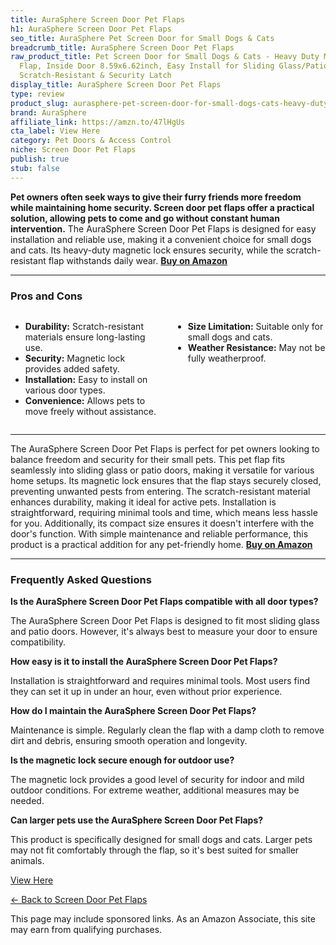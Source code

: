 ```yaml
---
title: AuraSphere Screen Door Pet Flaps
h1: AuraSphere Screen Door Pet Flaps
seo_title: AuraSphere Pet Screen Door for Small Dogs & Cats
breadcrumb_title: AuraSphere Screen Door Pet Flaps
raw_product_title: Pet Screen Door for Small Dogs & Cats - Heavy Duty Magnetic Lockable
  Flap, Inside Door 8.59x6.62inch, Easy Install for Sliding Glass/Patio Doors Screen,
  Scratch-Resistant & Security Latch
display_title: AuraSphere Screen Door Pet Flaps
type: review
product_slug: aurasphere-pet-screen-door-for-small-dogs-cats-heavy-duty-magnetic-lock-fb3914cb
brand: AuraSphere
affiliate_link: https://amzn.to/47lHgUs
cta_label: View Here
category: Pet Doors & Access Control
niche: Screen Door Pet Flaps
publish: true
stub: false
---
```


<div id="intro" class="full-width">
  <p><strong>Pet owners often seek ways to give their furry friends more freedom while maintaining home security. Screen door pet flaps offer a practical solution, allowing pets to come and go without constant human intervention.</strong> The AuraSphere Screen Door Pet Flaps is designed for easy installation and reliable use, making it a convenient choice for small dogs and cats. Its heavy-duty magnetic lock ensures security, while the scratch-resistant flap withstands daily wear. <a href="https://amzn.to/47lHgUs" rel="nofollow sponsored noopener" target="_blank"><strong>Buy on Amazon</strong></a></p>
</div>

<hr />
<h3 id="pros-cons">Pros and Cons</h3>
<div class="pc-grid" style="display:grid;grid-template-columns:1fr 1fr;gap:16px;">
  <ul>
    <li><strong>Durability:</strong> Scratch-resistant materials ensure long-lasting use.</li>
    <li><strong>Security:</strong> Magnetic lock provides added safety.</li>
    <li><strong>Installation:</strong> Easy to install on various door types.</li>
    <li><strong>Convenience:</strong> Allows pets to move freely without assistance.</li>
  </ul>
  <ul>
    <li><strong>Size Limitation:</strong> Suitable only for small dogs and cats.</li>
    <li><strong>Weather Resistance:</strong> May not be fully weatherproof.</li>
  </ul>
</div>
<hr />

<div class="full-width">
  <p>The AuraSphere Screen Door Pet Flaps is perfect for pet owners looking to balance freedom and security for their small pets. This pet flap fits seamlessly into sliding glass or patio doors, making it versatile for various home setups. Its magnetic lock ensures that the flap stays securely closed, preventing unwanted pests from entering. The scratch-resistant material enhances durability, making it ideal for active pets. Installation is straightforward, requiring minimal tools and time, which means less hassle for you. Additionally, its compact size ensures it doesn't interfere with the door's function. With simple maintenance and reliable performance, this product is a practical addition for any pet-friendly home. <a href="https://amzn.to/47lHgUs" rel="nofollow sponsored noopener" target="_blank"><strong>Buy on Amazon</strong></a></p>
</div>

<hr />
<h3 id="faqs">Frequently Asked Questions</h3>

<p><strong>Is the AuraSphere Screen Door Pet Flaps compatible with all door types?</strong></p>
<p>The AuraSphere Screen Door Pet Flaps is designed to fit most sliding glass and patio doors. However, it's always best to measure your door to ensure compatibility.</p>

<p><strong>How easy is it to install the AuraSphere Screen Door Pet Flaps?</strong></p>
<p>Installation is straightforward and requires minimal tools. Most users find they can set it up in under an hour, even without prior experience.</p>

<p><strong>How do I maintain the AuraSphere Screen Door Pet Flaps?</strong></p>
<p>Maintenance is simple. Regularly clean the flap with a damp cloth to remove dirt and debris, ensuring smooth operation and longevity.</p>

<p><strong>Is the magnetic lock secure enough for outdoor use?</strong></p>
<p>The magnetic lock provides a good level of security for indoor and mild outdoor conditions. For extreme weather, additional measures may be needed.</p>

<p><strong>Can larger pets use the AuraSphere Screen Door Pet Flaps?</strong></p>
<p>This product is specifically designed for small dogs and cats. Larger pets may not fit comfortably through the flap, so it's best suited for smaller animals.</p>
<p><a class="btn" href="https://amzn.to/47lHgUs" target="_blank" rel="nofollow sponsored noopener">View Here</a></p>
<p><a href="/roundups/pet-doors-access-control/screen-door-pet-flaps/">← Back to Screen Door Pet Flaps</a></p>
<aside class="disclosure">This page may include sponsored links. As an Amazon Associate, this site may earn from qualifying purchases.</aside>
